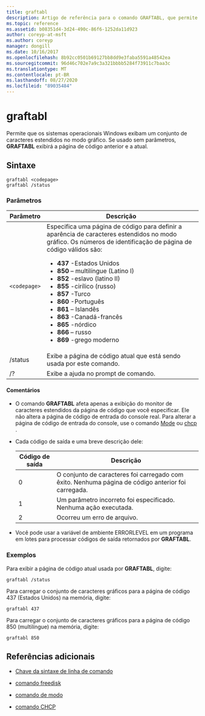 ```yaml
---
title: graftabl
description: Artigo de referência para o comando GRAFTABL, que permite que os sistemas operacionais Windows exibam um conjunto de caracteres estendidos no modo gráfico.
ms.topic: reference
ms.assetid: b08351d4-3d24-490c-86f6-1252da11d923
author: coreyp-at-msft
ms.author: coreyp
manager: dongill
ms.date: 10/16/2017
ms.openlocfilehash: 8b92cc0501b69127bb8dd9e3faba5591a48542ea
ms.sourcegitcommit: 96d46c702e7a9c3a321bbbb5284f73911c7baa3c
ms.translationtype: MT
ms.contentlocale: pt-BR
ms.lasthandoff: 08/27/2020
ms.locfileid: "89035484"
---
```

# <a name="graftabl"></a>graftabl

Permite que os sistemas operacionais Windows exibam um conjunto de caracteres estendidos no modo gráfico. Se usado sem parâmetros, **GRAFTABL** exibirá a página de código anterior e a atual.

## <a name="syntax"></a>Sintaxe

```
graftabl <codepage>
graftabl /status
```

### <a name="parameters"></a>Parâmetros

| Parâmetro | Descrição |
| --------- | ----------- |
| `<codepage>` | Especifica uma página de código para definir a aparência de caracteres estendidos no modo gráfico. Os números de identificação de página de código válidos são:<ul><li>**437** -Estados Unidos</li><li>**850** – multilíngue (Latino I)</li><li>**852** -eslavo (latino II)</li><li>**855** -cirílico (russo)</li><li>**857** -Turco</li><li>**860** -Português</li><li>**861** – Islandês</li><li>**863** -Canadá-francês</li><li>**865** -nórdico</li><li>**866** – russo</li><li>**869** -grego moderno</li></ul> |
| /status | Exibe a página de código atual que está sendo usada por este comando. |
| /? | Exibe a ajuda no prompt de comando. |

#### <a name="remarks"></a>Comentários

- O comando **GRAFTABL** afeta apenas a exibição do monitor de caracteres estendidos da página de código que você especificar. Ele não altera a página de código de entrada do console real. Para alterar a página de código de entrada do console, use o comando [Mode](mode.md) ou [chcp](chcp.md) .

- Cada código de saída e uma breve descrição dele:

    | Código de saída | Descrição |
    | --------- | ----------- |
    | 0 | O conjunto de caracteres foi carregado com êxito. Nenhuma página de código anterior foi carregada. |
    | 1 | Um parâmetro incorreto foi especificado. Nenhuma ação executada. |
    | 2 | Ocorreu um erro de arquivo. |

- Você pode usar a variável de ambiente ERRORLEVEL em um programa em lotes para processar códigos de saída retornados por **GRAFTABL**.

### <a name="examples"></a>Exemplos

Para exibir a página de código atual usada por **GRAFTABL**, digite:

```
graftabl /status
```

Para carregar o conjunto de caracteres gráficos para a página de código 437 (Estados Unidos) na memória, digite:

```
graftabl 437
```

Para carregar o conjunto de caracteres gráficos para a página de código 850 (multilíngue) na memória, digite:

```
graftabl 850
```

## <a name="additional-references"></a>Referências adicionais

- [Chave da sintaxe de linha de comando](command-line-syntax-key.md)

- [comando freedisk](freedisk.md)

- [comando de modo](mode.md)

- [comando CHCP](chcp.md)
